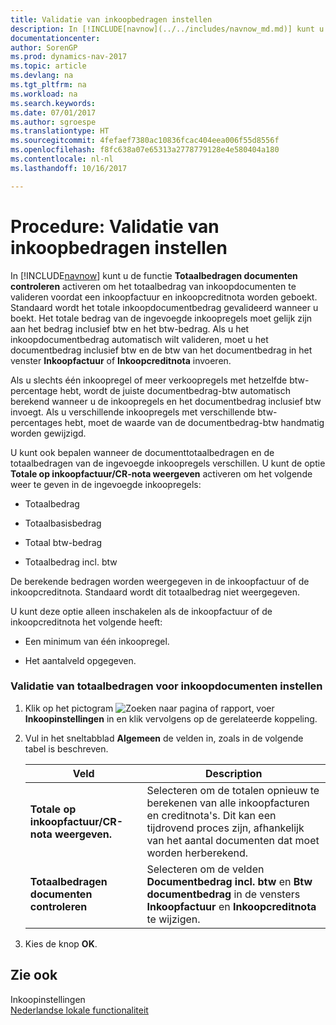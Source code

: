 ```yaml
---
title: Validatie van inkoopbedragen instellen
description: In [!INCLUDE[navnow](../../includes/navnow_md.md)] kunt u de functie **Totaalbedragen documenten controleren** activeren om het totaalbedrag van inkoopdocumenten te valideren voordat een inkoopfactuur en inkoopcreditnota worden geboekt. Standaard wordt het totale inkoopdocumentbedrag gevalideerd wanneer u boekt. Het totale bedrag van de ingevoegde inkoopregels moet gelijk zijn aan het bedrag inclusief btw en het btw-bedrag. Als u het inkoopdocumentbedrag automatisch wilt valideren, moet u het documentbedrag inclusief btw en de btw van het documentbedrag in het venster **Inkoopfactuur** of **Inkoopcreditnota** invoeren.
documentationcenter: 
author: SorenGP
ms.prod: dynamics-nav-2017
ms.topic: article
ms.devlang: na
ms.tgt_pltfrm: na
ms.workload: na
ms.search.keywords: 
ms.date: 07/01/2017
ms.author: sgroespe
ms.translationtype: HT
ms.sourcegitcommit: 4fefaef7380ac10836fcac404eea006f55d8556f
ms.openlocfilehash: f8fc638a07e65313a2778779128e4e580404a180
ms.contentlocale: nl-nl
ms.lasthandoff: 10/16/2017

---
```

# <a name="how-to-set-up-validation-of-purchase-amounts"></a>Procedure: Validatie van inkoopbedragen instellen
In [!INCLUDE[navnow](../../includes/navnow_md.md)] kunt u de functie **Totaalbedragen documenten controleren** activeren om het totaalbedrag van inkoopdocumenten te valideren voordat een inkoopfactuur en inkoopcreditnota worden geboekt. Standaard wordt het totale inkoopdocumentbedrag gevalideerd wanneer u boekt. Het totale bedrag van de ingevoegde inkoopregels moet gelijk zijn aan het bedrag inclusief btw en het btw-bedrag. Als u het inkoopdocumentbedrag automatisch wilt valideren, moet u het documentbedrag inclusief btw en de btw van het documentbedrag in het venster **Inkoopfactuur** of **Inkoopcreditnota** invoeren.  
  
 Als u slechts één inkoopregel of meer verkoopregels met hetzelfde btw-percentage hebt, wordt de juiste documentbedrag-btw automatisch berekend wanneer u de inkoopregels en het documentbedrag inclusief btw invoegt. Als u verschillende inkoopregels met verschillende btw-percentages hebt, moet de waarde van de documentbedrag-btw handmatig worden gewijzigd.  
  
 U kunt ook bepalen wanneer de documenttotaalbedragen en de totaalbedragen van de ingevoegde inkoopregels verschillen. U kunt de optie **Totale op inkoopfactuur/CR-nota weergeven** activeren om het volgende weer te geven in de ingevoegde inkoopregels:  
  
-   Totaalbedrag  
  
-   Totaalbasisbedrag  
  
-   Totaal btw-bedrag  
  
-   Totaalbedrag incl. btw  
  
 De berekende bedragen worden weergegeven in de inkoopfactuur of de inkoopcreditnota. Standaard wordt dit totaalbedrag niet weergegeven.  
  
 U kunt deze optie alleen inschakelen als de inkoopfactuur of de inkoopcreditnota het volgende heeft:  
  
-   Een minimum van één inkoopregel.  
  
-   Het aantalveld opgegeven.  
  
### <a name="to-set-up-validation-of-total-amounts-for-purchase-documents"></a>Validatie van totaalbedragen voor inkoopdocumenten instellen  
  
1.  Klik op het pictogram ![Zoeken naar pagina of rapport](media/ui-search/search_small.png "pictogram Zoeken naar pagina of rapport"), voer **Inkoopinstellingen** in en klik vervolgens op de gerelateerde koppeling.  
  
2.  Vul in het sneltabblad **Algemeen** de velden in, zoals in de volgende tabel is beschreven.  
  
    |Veld|Description|  
    |---------------------------------|---------------------------------------|  
    |**Totale op inkoopfactuur/CR-nota weergeven.**|Selecteren om de totalen opnieuw te berekenen van alle inkoopfacturen en creditnota's. Dit kan een tijdrovend proces zijn, afhankelijk van het aantal documenten dat moet worden herberekend.|  
    |**Totaalbedragen documenten controleren**|Selecteren om de velden **Documentbedrag incl. btw** en **Btw documentbedrag** in de vensters **Inkoopfactuur** en **Inkoopcreditnota** te wijzigen.|  
  
3.  Kies de knop **OK**.  
  
## <a name="see-also"></a>Zie ook  
 Inkoopinstellingen   
 [Nederlandse lokale functionaliteit](netherlands-local-functionality.md)
